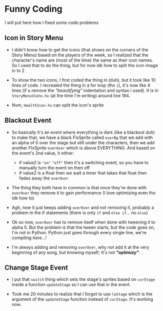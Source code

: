# Funny Coding
I will put here how I fixed some code problems

## Icon in Story Menu
- I didn't know how to get the icons (that shows on the corners of the Story Menu) 
 based on the players of the week, so I realized that the character's name are (most of the time)
 the same as their icon names. So I used that to do the thing, but for now idk how to split 
 the icon image in to 2

- To show the two icons, I first coded the thing in (duh), but it took like 10 lines of code.
I recreated the thing in a for loop (thx `i`), it's now like 4 lines (if u remove the *"beautifying"*
indentation and syntax i used). It is in `StoryMenuState.hx` (at the time I'm writing) around
line 194.

- Nvm, `HealthIcon.hx` can split the icon's sprite

## Blackout Event
- So basically it's an event where everything is dark (like a blackout duh) to make that,
we have a black FlxSprite called `overBg` that we add with an alpha of 0 over the stage 
but still under the characters, then we add another FlxSprite `overOver` which is above 
EVERYTHING. And based on the event's 2nd value, it either:
    - if value2 is `"on"` `"off"` then it's a switching event, so you have to manually
    turn the event on then off
    - if value2 is a float then we wait a timer that takes that float then fades away 
    the `overOver`
- The thing they both have in common is that once they're done with `overOver` they remove it
to gain performance (I love optimizing even tho idk how to)

- Agh, now it just keeps adding `overOver` and not removing it, probably
a problem in the if statements (there is only `if` and `else if`... no `else`)

- Ok so now, `overOver` has to remove itself when done with tweening it to alpha 0.
But the problem is that the tween starts, but the code goes on, I'm not in Python.
Python just goes through every single line, we're compiling here...!

- I'm always adding and removing `overOver`, why not add it at the very beginning
of any song, but knowing myself; It's not ***"optimizy"***.

## Change Stage Event
- I put that `switch` thing which sets the stage's sprites based on `curStage` inside 
a function `updateStage` so I can use that in the event.

- Took me 20 minutes to realize that I forgot to use `leStage` which is the argument of
the `updateStage` function instead of `curStage`. It's working now.